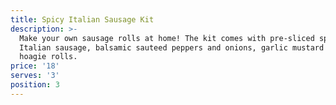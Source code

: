 ```yaml
---
title: Spicy Italian Sausage Kit
description: >-
  Make your own sausage rolls at home! The kit comes with pre-sliced spicy
  Italian sausage, balsamic sauteed peppers and onions, garlic mustard and
  hoagie rolls.
price: '18'
serves: '3'
position: 3
---
```


